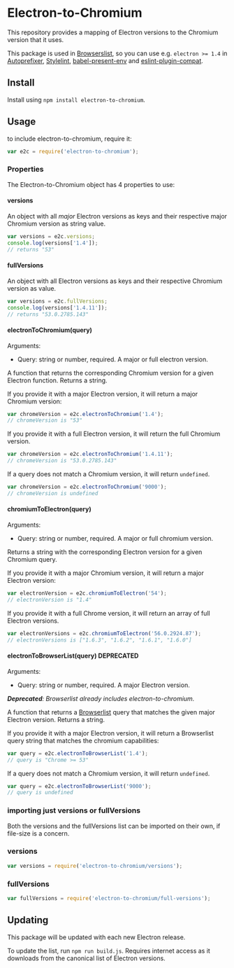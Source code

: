 # Electron-to-Chromium
This repository provides a mapping of Electron versions to the Chromium version that it uses.

This package is used in [Browserslist](https://github.com/ai/browserslist), so you can use e.g. `electron >= 1.4` in [Autoprefixer](https://github.com/postcss/autoprefixer), [Stylelint](https://github.com/stylelint/stylelint), [babel-present-env](https://github.com/babel/babel-preset-env) and [eslint-plugin-compat](https://github.com/amilajack/eslint-plugin-compat).

## Install
Install using `npm install electron-to-chromium`.

## Usage
to include electron-to-chromium, require it:

```js
var e2c = require('electron-to-chromium');
```

### Properties
The Electron-to-Chromium object has 4 properties to use:

#### versions
An object with all _major_ Electron versions as keys and their respective major Chromium version as string value.

```js
var versions = e2c.versions;
console.log(versions['1.4']);
// returns "53"
```

#### fullVersions
An object with all Electron versions as keys and their respective Chromium version as value.

```js
var versions = e2c.fullVersions;
console.log(versions['1.4.11']);
// returns "53.0.2785.143"
```

#### electronToChromium(query)
Arguments:
* Query: string or number, required. A major or full electron version.

A function that returns the corresponding Chromium version for a given Electron function. Returns a string.

If you provide it with a major Electron version, it will return a major Chromium version:

```js
var chromeVersion = e2c.electronToChromium('1.4');
// chromeVersion is "53"
```

If you provide it with a full Electron version, it will return the full Chromium version.

```js
var chromeVersion = e2c.electronToChromium('1.4.11');
// chromeVersion is "53.0.2785.143"
```

If a query does not match a Chromium version, it will return `undefined`.

```js
var chromeVersion = e2c.electronToChromium('9000');
// chromeVersion is undefined
```

#### chromiumToElectron(query)
Arguments:
* Query: string or number, required. A major or full chromium version.

Returns a string with the corresponding Electron version for a given Chromium query.

If you provide it with a major Chromium version, it will return a major Electron version:

```js
var electronVersion = e2c.chromiumToElectron('54');
// electronVersion is "1.4"
```

If you provide it with a full Chrome version, it will return an array of full Electron versions.

```js
var electronVersions = e2c.chromiumToElectron('56.0.2924.87');
// electronVersions is ["1.6.3", "1.6.2", "1.6.1", "1.6.0"]
```

#### electronToBrowserList(query) **DEPRECATED**
Arguments:
* Query: string or number, required. A major Electron version.

_**Deprecated**: Browserlist already includes electron-to-chromium._

A function that returns a [Browserlist](https://github.com/ai/browserslist) query that matches the given major Electron version. Returns a string.

If you provide it with a major Electron version, it will return a Browserlist query string that matches the chromium capabilities:

```js
var query = e2c.electronToBrowserList('1.4');
// query is "Chrome >= 53"
```

If a query does not match a Chromium version, it will return `undefined`.

```js
var query = e2c.electronToBrowserList('9000');
// query is undefined
```

### importing just versions or fullVersions
Both the versions and the fullVersions list can be imported on their own, if file-size is a concern.

### versions

```js
var versions = require('electron-to-chromium/versions');
```

### fullVersions

```js
var fullVersions = require('electron-to-chromium/full-versions');
```


## Updating
This package will be updated with each new Electron release.

To update the list, run `npm run build.js`. Requires internet access as it downloads from the canonical list of Electron versions.
